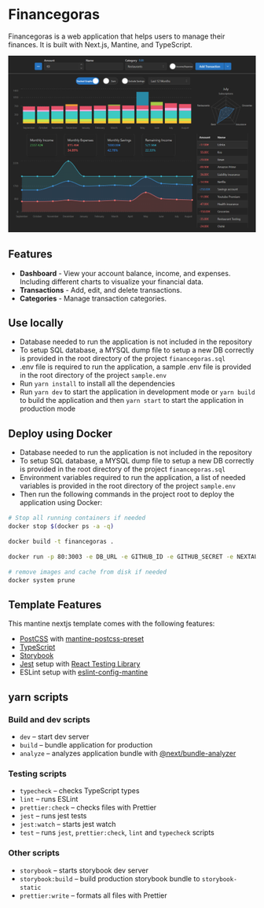 # Financegoras

Financegoras is a web application that helps users to manage their finances. It is built with Next.js, Mantine, and TypeScript.

![Dashboard](/assets/FinancegorasDashboard.png)

## Features

- **Dashboard** - View your account balance, income, and expenses. Including different charts to visualize your financial data.
- **Transactions** - Add, edit, and delete transactions.
- **Categories** - Manage transaction categories.

## Use locally

- Database needed to run the application is not included in the repository
- To setup SQL database, a MYSQL dump file to setup a new DB correctly is provided in the root directory of the project `financegoras.sql`
- .env file is required to run the application, a sample .env file is provided in the root directory of the project `sample.env`
- Run `yarn install` to install all the dependencies
- Run `yarn dev` to start the application in development mode or `yarn build` to build the application and then `yarn start` to start the application in production mode

## Deploy using Docker

- Database needed to run the application is not included in the repository
- To setup SQL database, a MYSQL dump file to setup a new DB correctly is provided in the root directory of the project `financegoras.sql`
- Environment variables required to run the application, a list of needed variables is provided in the root directory of the project `sample.env`
- Then run the following commands in the project root to deploy the application using Docker:

```bash
# Stop all running containers if needed
docker stop $(docker ps -a -q)
```

```bash
docker build -t financegoras .
```

```bash
docker run -p 80:3003 -e DB_URL -e GITHUB_ID -e GITHUB_SECRET -e NEXTAUTH_URL -e NEXTAUTH_SECRET financegoras
```

```bash
# remove images and cache from disk if needed
docker system prune
```

## Template Features

This mantine nextjs template comes with the following features:

- [PostCSS](https://postcss.org/) with [mantine-postcss-preset](https://mantine.dev/styles/postcss-preset)
- [TypeScript](https://www.typescriptlang.org/)
- [Storybook](https://storybook.js.org/)
- [Jest](https://jestjs.io/) setup with [React Testing Library](https://testing-library.com/docs/react-testing-library/intro)
- ESLint setup with [eslint-config-mantine](https://github.com/mantinedev/eslint-config-mantine)

## yarn scripts

### Build and dev scripts

- `dev` – start dev server
- `build` – bundle application for production
- `analyze` – analyzes application bundle with [@next/bundle-analyzer](https://www.npmjs.com/package/@next/bundle-analyzer)

### Testing scripts

- `typecheck` – checks TypeScript types
- `lint` – runs ESLint
- `prettier:check` – checks files with Prettier
- `jest` – runs jest tests
- `jest:watch` – starts jest watch
- `test` – runs `jest`, `prettier:check`, `lint` and `typecheck` scripts

### Other scripts

- `storybook` – starts storybook dev server
- `storybook:build` – build production storybook bundle to `storybook-static`
- `prettier:write` – formats all files with Prettier
